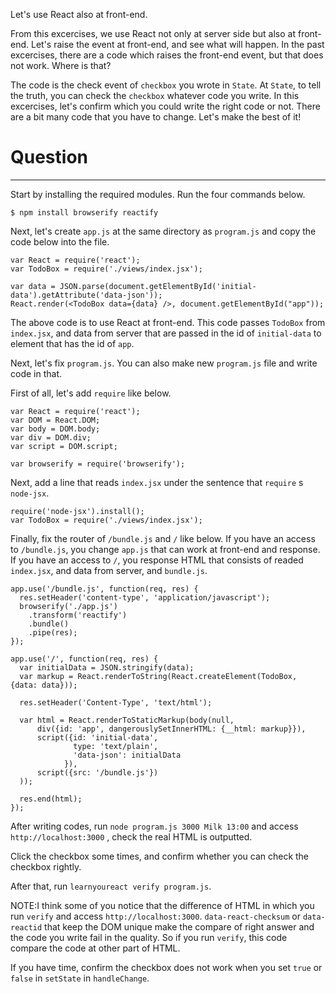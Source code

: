 Let's use React also at front-end.

From this excercises, we use React not only at server side but also at front-end. 
Let's raise the event at front-end, and see what will happen. 
In the past excercises, there are a code which raises the front-end event, but that does not work. Where is that?

The code is the check event of `checkbox` you wrote in `State`. 
At `State`, to tell the truth, you can check the `checkbox` whatever code you write. 
In this excercises, let's confirm which you could write the right code or not. 
There are a bit many code that you have to change. 
Let's make the best of it!

# Question 
---

Start by installing the required modules. Run the four commands below.

```
$ npm install browserify reactify
```

Next, let's create `app.js` at the same directory as `program.js` and copy the code below into the file.

``` 
var React = require('react'); 
var TodoBox = require('./views/index.jsx');

var data = JSON.parse(document.getElementById('initial-data').getAttribute('data-json')); 
React.render(<TodoBox data={data} />, document.getElementById("app")); 
```

The above code is to use React at front-end. This code passes `TodoBox`  from `index.jsx`, and data from server that are passed in the id of `initial-data` to element that has the id of `app`.

Next, let's fix `program.js`. 
You can also make new `program.js` file and write code in that.

First of all, let's add `require` like below.

``` 
var React = require('react'); 
var DOM = React.DOM; 
var body = DOM.body; 
var div = DOM.div; 
var script = DOM.script;

var browserify = require('browserify'); 
```

Next, add a line that reads `index.jsx` under the sentence that `require` s `node-jsx`.

``` 
require('node-jsx').install(); 
var TodoBox = require('./views/index.jsx'); 
```

Finally, fix the router of `/bundle.js` and `/` like below. 
If you have an access to `/bundle.js`, you change `app.js` that can work at front-end and response. 
If you have an access to `/`, you response HTML that consists of readed `index.jsx`, and data from server, and `bundle.js`.

``` 
app.use('/bundle.js', function(req, res) { 
  res.setHeader('content-type', 'application/javascript'); 
  browserify('./app.js') 
    .transform('reactify') 
    .bundle() 
    .pipe(res); 
});

app.use('/', function(req, res) { 
  var initialData = JSON.stringify(data); 
  var markup = React.renderToString(React.createElement(TodoBox, {data: data}));

  res.setHeader('Content-Type', 'text/html'); 
   
  var html = React.renderToStaticMarkup(body(null, 
      div({id: 'app', dangerouslySetInnerHTML: {__html: markup}}), 
      script({id: 'initial-data', 
              type: 'text/plain', 
              'data-json': initialData 
            }), 
      script({src: '/bundle.js'}) 
  )); 
       
  res.end(html); 
}); 
```

After writing codes, run `node program.js 3000 Milk 13:00` and access `http://localhost:3000` , check the real HTML is outputted.

Click the checkbox some times, and confirm whether you can check the checkbox rightly.

After that, run `learnyoureact verify program.js`.

NOTE:I think some of you notice that the difference of HTML in which you run  `verify` and access `http://localhost:3000`. 
`data-react-checksum` or  `data-reactid` that keep the DOM unique make the compare of right answer and the code you write fail in the quality. 
So if you run `verify`, this code compare the code at other part of HTML.

If you have time, confirm the checkbox does not work when you set `true` or `false` in `setState` in `handleChange`.